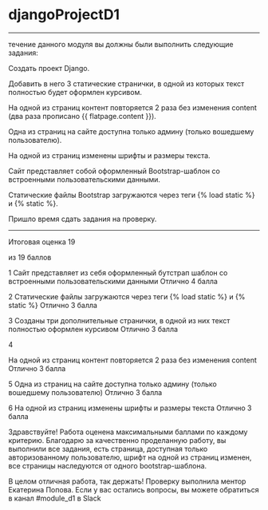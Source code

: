 # djangoProjectD1

------------------------
 течение данного модуля вы должны были выполнить следующие задания:

Создать проект Django.

Добавить в него 3 статические странички, в одной из которых текст полностью будет оформлен курсивом.

На одной из страниц контент повторяется 2 раза без изменения content (два раза прописано {{ flatpage.content }}).

Одна из страниц на сайте доступна только админу (только вошедшему пользователю).

На одной из страниц изменены шрифты и размеры текста.

Сайт представляет собой оформленный Bootstrap-шаблон со встроенными пользовательскими данными.

Статические файлы Bootstrap загружаются через теги {% load static %} и {% static %}.

Пришло время сдать задания на проверку.

-----------------------------
Итоговая оценка
19

из 19
баллов

1
Сайт представляет из себя оформленный бутстрап шаблон со встроенными пользовательскими данными
Отлично
4 балла

2
Статические файлы загружаются через теги {% load static %} и {% static %}
Отлично
3 балла

3
Созданы три дополнительные странички, в одной из них текст полностью оформлен курсивом
Отлично
3 балла

4

На одной из страниц контент повторяется 2 раза без изменения content
Отлично
3 балла

5
Одна из страниц на сайте доступна только админу (только вошедшему пользователю)
Отлично
3 балла

6
На одной из страниц изменены шрифты и размеры текста
Отлично
3 балла

Здравствуйте!
Работа оценена максимальными баллами по каждому критерию.
Благодарю за качественно проделанную работу, вы выполнили все задания, есть страница, доступная только авторизованному пользователю, шрифт на одной из страниц изменен, все страницы наследуются от одного bootstrap-шаблона.

В целом отличная работа, так держать!
Проверку выполнила ментор Екатерина Попова.
Если у вас остались вопросы, вы можете обратиться в канал #module_d1 в Slack
